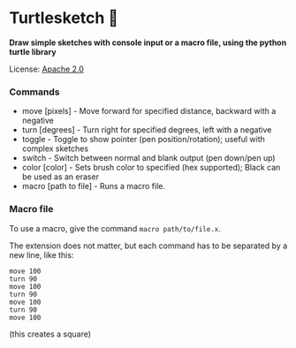 # Turtlesketch 🐢

**Draw simple sketches with console input or a macro file, using the python turtle library**

License: [Apache 2.0](/LICENSE)

### Commands
- move [pixels] - Move forward for specified distance, backward with a negative
- turn [degrees] - Turn right for specified degrees, left with a negative
- toggle - Toggle to show pointer (pen position/rotation); useful with complex sketches
- switch - Switch between normal and blank output (pen down/pen up)
- color [color] - Sets brush color to specified (hex supported); Black can be used as an eraser
- macro [path to file] - Runs a macro file.

### Macro file
To use a macro, give the command `macro path/to/file.x`. 

The extension does not matter, but each command has to be separated by a new line, like this:
```arduino
move 100
turn 90
move 100
turn 90
move 100
turn 90
move 100
```
(this creates a square)
